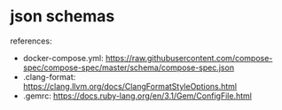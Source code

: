 # json schemas

references:

- docker-compose.yml: https://raw.githubusercontent.com/compose-spec/compose-spec/master/schema/compose-spec.json
- .clang-format: https://clang.llvm.org/docs/ClangFormatStyleOptions.html
- .gemrc: https://docs.ruby-lang.org/en/3.1/Gem/ConfigFile.html
